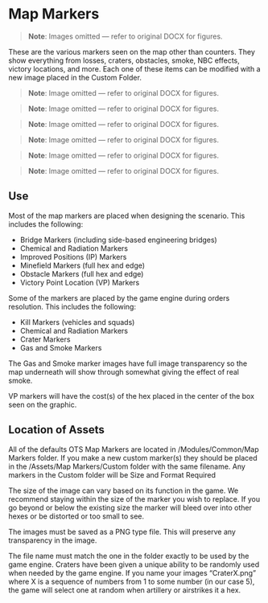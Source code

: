 # Map Markers

> **Note**: Images omitted — refer to original DOCX for figures.


These are the various markers seen on the map other than counters\. They show everything from losses, craters, obstacles, smoke, NBC effects, victory locations, and more\. Each one of these items can be modified with a new image placed in the Custom Folder\.

> **Note**: Image omitted — refer to original DOCX for figures.

> **Note**: Image omitted — refer to original DOCX for figures.

> **Note**: Image omitted — refer to original DOCX for figures.

> **Note**: Image omitted — refer to original DOCX for figures.

> **Note**: Image omitted — refer to original DOCX for figures.

> **Note**: Image omitted — refer to original DOCX for figures.

## Use

Most of the map markers are placed when designing the scenario\. This includes the following: 

- Bridge Markers \(including side\-based engineering bridges\)
- Chemical and Radiation Markers
- Improved Positions \(IP\) Markers
- Minefield Markers \(full hex and edge\)
- Obstacle Markers \(full hex and edge\)
- Victory Point Location \(VP\) Markers

Some of the markers are placed by the game engine during orders resolution\. This includes the following:

- Kill Markers \(vehicles and squads\)
- Chemical and Radiation Markers
- Crater Markers
- Gas and Smoke Markers

The Gas and Smoke marker images have full image transparency so the map underneath will show through somewhat giving the effect of real smoke\. 

VP markers will have the cost\(s\) of the hex placed in the center of the box seen on the graphic\.

## Location of Assets

All of the defaults OTS Map Markers are located in /Modules/Common/Map Markers folder\. If you make a new custom marker\(s\) they should be placed in the /Assets/Map Markers/Custom folder with the same filename\. Any markers in the Custom folder will be Size and Format Required

The size of the image can vary based on its function in the game\. We recommend staying within the size of the marker you wish to replace\. If you go beyond or below the existing size the marker will bleed over into other hexes or be distorted or too small to see\. 

The images must be saved as a PNG type file\. This will preserve any transparency in the image\.

The file name must match the one in the folder exactly to be used by the game engine\. Craters have been given a unique ability to be randomly used when needed by the game engine\. If you name your images “CraterX\.png” where X is a sequence of numbers from 1 to some number \(in our case 5\), the game will select one at random when artillery or airstrikes it a hex\.

